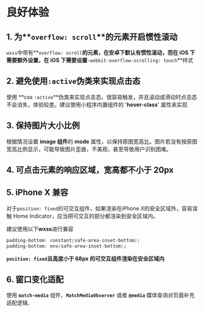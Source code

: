 # 良好体验

## 1. 为**`overflow: scroll`**的元素开启惯性滚动

`wxss`中带有**`overflow: scroll`**的元素，在安卓下默认有惯性滚动，而在 iOS 下需要额外设置，在 **iOS** 下需要设置**`-webkit-overflow-scrolling: touch`**样式

## 2. 避免使用`:active`伪类来实现点击态

使用 **css `:active`**伪类来实现点击态，很容易触发，并且滚动或滑动时点击态不会消失，体验较差。建议使用小程序内置组件的 '**hover-class**' 属性来实现

## 3. 保持图片大小比例

根据情况设置 **image 组件**的 **mode** 属性，以保持原图宽高比。图片若没有按原图宽高比例显示，可能导致图片歪曲，不美观，甚至导致用户识别困难。

## 4. 可点击元素的响应区域，宽高都不小于 20px

## 5. iPhone X 兼容

对于`position: fixed`的可交互组件，如果渲染在iPhone X的安全区域外，容易误触 Home Indicator，应当把可交互的部分都渲染到安全区域内。

建议使用以下**wxss**进行兼容

```css
padding-bottom: constant(safe-area-inset-bottom);
padding-bottom: env(safe-area-inset-bottom);
```

**`position: fixed`且高度小于 68px 的可交互组件渲染在安全区域内**

## 6. 窗口变化适配

使用 **`match-media`** 组件、**`MatchMediaObserver`** 或者 **`@media`** 媒体查询对页面补充适配逻辑,

